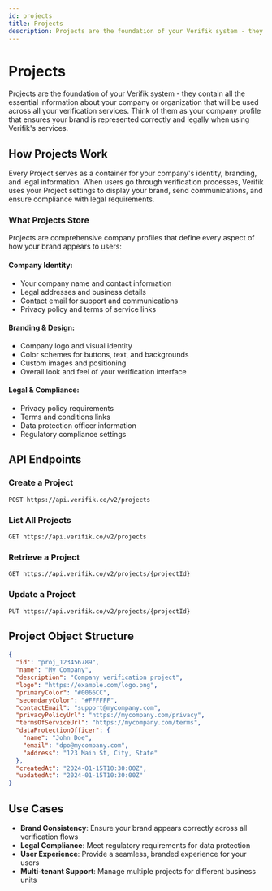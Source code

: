 ```yaml
---
id: projects
title: Projects
description: Projects are the foundation of your Verifik system - they contain all the essential information about your company
---
```


# Projects

Projects are the foundation of your Verifik system - they contain all the essential information about your company or organization that will be used across all your verification services. Think of them as your company profile that ensures your brand is represented correctly and legally when using Verifik's services.

## How Projects Work

Every Project serves as a container for your company's identity, branding, and legal information. When users go through verification processes, Verifik uses your Project settings to display your brand, send communications, and ensure compliance with legal requirements.

### What Projects Store

Projects are comprehensive company profiles that define every aspect of how your brand appears to users:

#### Company Identity:
* Your company name and contact information
* Legal addresses and business details
* Contact email for support and communications
* Privacy policy and terms of service links

#### Branding & Design:
* Company logo and visual identity
* Color schemes for buttons, text, and backgrounds
* Custom images and positioning
* Overall look and feel of your verification interface

#### Legal & Compliance:
* Privacy policy requirements
* Terms and conditions links
* Data protection officer information
* Regulatory compliance settings

## API Endpoints

### Create a Project
```http
POST https://api.verifik.co/v2/projects
```

### List All Projects
```http
GET https://api.verifik.co/v2/projects
```

### Retrieve a Project
```http
GET https://api.verifik.co/v2/projects/{projectId}
```

### Update a Project
```http
PUT https://api.verifik.co/v2/projects/{projectId}
```

## Project Object Structure

```json
{
  "id": "proj_123456789",
  "name": "My Company",
  "description": "Company verification project",
  "logo": "https://example.com/logo.png",
  "primaryColor": "#0066CC",
  "secondaryColor": "#FFFFFF",
  "contactEmail": "support@mycompany.com",
  "privacyPolicyUrl": "https://mycompany.com/privacy",
  "termsOfServiceUrl": "https://mycompany.com/terms",
  "dataProtectionOfficer": {
    "name": "John Doe",
    "email": "dpo@mycompany.com",
    "address": "123 Main St, City, State"
  },
  "createdAt": "2024-01-15T10:30:00Z",
  "updatedAt": "2024-01-15T10:30:00Z"
}
```

## Use Cases

- **Brand Consistency**: Ensure your brand appears correctly across all verification flows
- **Legal Compliance**: Meet regulatory requirements for data protection
- **User Experience**: Provide a seamless, branded experience for your users
- **Multi-tenant Support**: Manage multiple projects for different business units
